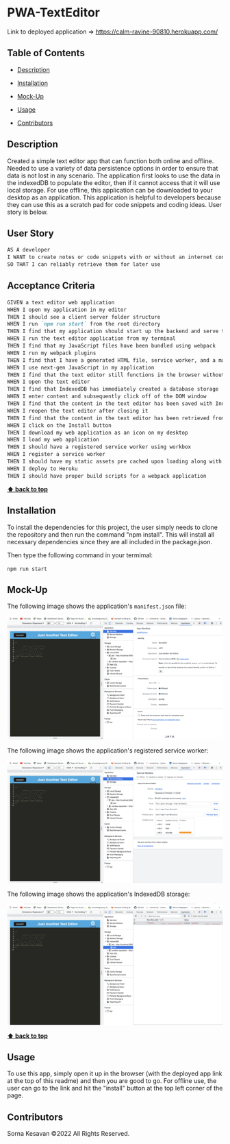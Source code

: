 # PWA-TextEditor
Link to deployed application => https://calm-ravine-90810.herokuapp.com/
  
## Table of Contents
- [Description](#description)

- [Installation](#installation)

- [Mock-Up](#Mock-Up)

- [Usage](#usage)

- [Contributors](#contributors)

## Description
Created a simple text editor app that can function both online and offline. Needed to use a variety of data persistence options in order to ensure that data is not lost in any scenario. The application first looks to use the data in the indexedDB to populate the editor, then if it cannot access that it will use local storage. For use offline, this application can be downloaded to your desktop as an application. This application is helpful to developers because they can use this as a scratch pad for code snippets and coding ideas. User story is below. 
  
## User Story

```md
AS A developer
I WANT to create notes or code snippets with or without an internet connection
SO THAT I can reliably retrieve them for later use
```

## Acceptance Criteria

```md
GIVEN a text editor web application
WHEN I open my application in my editor
THEN I should see a client server folder structure
WHEN I run `npm run start` from the root directory
THEN I find that my application should start up the backend and serve the client
WHEN I run the text editor application from my terminal
THEN I find that my JavaScript files have been bundled using webpack
WHEN I run my webpack plugins
THEN I find that I have a generated HTML file, service worker, and a manifest file
WHEN I use next-gen JavaScript in my application
THEN I find that the text editor still functions in the browser without errors
WHEN I open the text editor
THEN I find that IndexedDB has immediately created a database storage
WHEN I enter content and subsequently click off of the DOM window
THEN I find that the content in the text editor has been saved with IndexedDB
WHEN I reopen the text editor after closing it
THEN I find that the content in the text editor has been retrieved from our IndexedDB
WHEN I click on the Install button
THEN I download my web application as an icon on my desktop
WHEN I load my web application
THEN I should have a registered service worker using workbox
WHEN I register a service worker
THEN I should have my static assets pre cached upon loading along with subsequent pages and static assets
WHEN I deploy to Heroku
THEN I should have proper build scripts for a webpack application
```

**[⬆ back to top](#table-of-contents)**

## Installation
To install the dependencies for this project, the user simply needs to clone the repository and then run the command "npm install". This will install all necessary dependencies since they are all included in the package.json. 

Then type the following command in your termimal:

`npm run start`

## Mock-Up

The following image shows the application's `manifest.json` file:

![Demonstration of the finished Unit 19 Homework with a manifest file in the browser.](./Assets/Manifest.png)

The following image shows the application's registered service worker:

![Demonstration of the finished Unit 19 Homework with a registered service worker in the browser.](./Assets/Service-Worker.png)

The following image shows the application's IndexedDB storage:

![Demonstration of the finished Unit 19 Homework with a IndexedDB storage named 'jate' in the browser.](./Assets/idb-storage.png)

**[⬆ back to top](#table-of-contents)**

## Usage
To use this app, simply open it up in the browser (with the deployed app link at the top of this readme) and then you are good to go. For offline use, the user can go to the link and hit the "install" button at the top left corner of the page. 

## Contributors
Sorna Kesavan ©2022 All Rights Reserved.